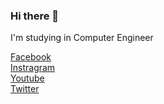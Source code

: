 ### Hi there 👋

I'm studying in Computer Engineer

[Facebook](https://web.facebook.com/Chatdabai/)<br>
[Instragram](https://www.instagram.com/tumchatda__/)<br>
[Youtube](https://www.youtube.com/user/tmgame007/videos)<br>
[Twitter](https://twitter.com/Brackhak)<br>

<!--
**Brackhak/Brackhak** is a ✨ _special_ ✨ repository because its `README.md` (this file) appears on your GitHub profile.

Here are some ideas to get you started:

- 🔭 I’m currently working on ...
- 🌱 I’m currently learning ...
- 👯 I’m looking to collaborate on ...
- 🤔 I’m looking for help with ...
- 💬 Ask me about ...
- 📫 How to reach me: ...
- 😄 Pronouns: ...
- ⚡ Fun fact: ...
-->
